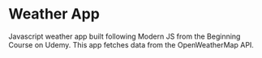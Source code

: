 # Weather App
 Javascript weather app built following Modern JS from the Beginning Course on Udemy.
 This app fetches data from the OpenWeatherMap API.
